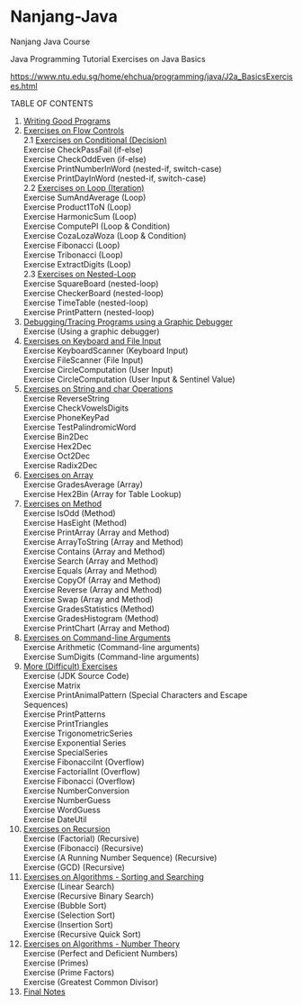 # Nanjang-Java
Nanjang Java Course


Java Programming Tutorial
Exercises on Java Basics

https://www.ntu.edu.sg/home/ehchua/programming/java/J2a_BasicsExercises.html

TABLE OF CONTENTS <br />

1.  <a href="https://www.ntu.edu.sg/home/ehchua/programming/java/J2a_BasicsExercises.html#zz-1.">Writing Good Programs<a/><br />
2.  <a href="https://www.ntu.edu.sg/home/ehchua/programming/java/J2a_BasicsExercises.html#zz-2.">Exercises on Flow Controls<a/><br />
2.1  <a href="https://www.ntu.edu.sg/home/ehchua/programming/java/J2a_BasicsExercises.html#zz-2.1.">Exercises on Conditional (Decision)<a/><br />
Exercise CheckPassFail (if-else)<br />
Exercise CheckOddEven (if-else)<br />
Exercise PrintNumberInWord (nested-if, switch-case)<br />
Exercise PrintDayInWord (nested-if, switch-case)<br />
2.2   <a href="https://www.ntu.edu.sg/home/ehchua/programming/java/J2a_BasicsExercises.html#zz-2.2">Exercises on Loop (Iteration)<a/><br />
Exercise SumAndAverage (Loop)<br />
Exercise Product1ToN (Loop)<br/>
Exercise HarmonicSum (Loop)<br />
Exercise ComputePI (Loop & Condition)<br />
Exercise CozaLozaWoza (Loop & Condition)<br />
Exercise Fibonacci (Loop)<br />
Exercise Tribonacci (Loop)<br />
Exercise ExtractDigits (Loop)<br />
2.3   <a href="https://www.ntu.edu.sg/home/ehchua/programming/java/J2a_BasicsExercises.html#zz-2.3">Exercises on Nested-Loop<a/><br />
Exercise SquareBoard (nested-loop)<br />
Exercise CheckerBoard (nested-loop)<br />
Exercise TimeTable (nested-loop)<br />
Exercise PrintPattern (nested-loop)<br />
3.   <a href="https://www.ntu.edu.sg/home/ehchua/programming/java/J2a_BasicsExercises.html#zz-3.">Debugging/Tracing Programs using a Graphic Debugger<a/><br />
Exercise (Using a graphic debugger)<br />
4.   <a href="https://www.ntu.edu.sg/home/ehchua/programming/java/J2a_BasicsExercises.html#zz-4.">Exercises on Keyboard and File Input<a/><br />
Exercise KeyboardScanner (Keyboard Input)<br />
Exercise FileScanner (File Input)<br />
Exercise CircleComputation (User Input)<br />
Exercise CircleComputation (User Input & Sentinel Value)<br />
5.   <a href="https://www.ntu.edu.sg/home/ehchua/programming/java/J2a_BasicsExercises.html#zz-5.">Exercises on String and char Operations<a/><br />
Exercise ReverseString<br />
Exercise CheckVowelsDigits<br />
Exercise PhoneKeyPad<br />
Exercise TestPalindromicWord<br />
Exercise Bin2Dec<br />
Exercise Hex2Dec<br />
Exercise Oct2Dec<br />
Exercise Radix2Dec<br />
6.   <a href="https://www.ntu.edu.sg/home/ehchua/programming/java/J2a_BasicsExercises.html#zz-6.">Exercises on Array<a/><br />
Exercise GradesAverage (Array)<br />
Exercise Hex2Bin (Array for Table Lookup)<br />
7.   <a href="https://www.ntu.edu.sg/home/ehchua/programming/java/J2a_BasicsExercises.html#zz-7.">Exercises on Method<a/><br />
Exercise IsOdd (Method)<br />
Exercise HasEight (Method)<br />
Exercise PrintArray (Array and Method)<br />
Exercise ArrayToString (Array and Method)<br />
Exercise Contains (Array and Method)<br />
Exercise Search (Array and Method)<br />
Exercise Equals (Array and Method)<br />
Exercise CopyOf (Array and Method)<br />
Exercise Reverse (Array and Method)<br />
Exercise Swap (Array and Method)<br />
Exercise GradesStatistics (Method)<br />
Exercise GradesHistogram (Method)<br />
Exercise PrintChart (Array and Method)<br />
8.   <a href="https://www.ntu.edu.sg/home/ehchua/programming/java/J2a_BasicsExercises.html#zz-8.">Exercises on Command-line Arguments<a/><br />
Exercise Arithmetic (Command-line arguments)<br />
Exercise SumDigits (Command-line arguments)<br />
9.   <a href="https://www.ntu.edu.sg/home/ehchua/programming/java/J2a_BasicsExercises.html#zz-9.">More (Difficult) Exercises<a/><br />
Exercise (JDK Source Code)<br />
Exercise Matrix<br />
Exercise PrintAnimalPattern (Special Characters and Escape Sequences)<br />
Exercise PrintPatterns<br />
Exercise PrintTriangles<br />
Exercise TrigonometricSeries<br />
Exercise Exponential Series<br />
Exercise SpecialSeries<br />
Exercise FibonacciInt (Overflow)<br />
Exercise FactorialInt (Overflow)<br />
Exercise Fibonacci (Overflow)<br />
Exercise NumberConversion<br />
Exercise NumberGuess<br />
Exercise WordGuess<br />
Exercise DateUtil<br />
10.   <a href="https://www.ntu.edu.sg/home/ehchua/programming/java/J2a_BasicsExercises.html#zz-10.">Exercises on Recursion<a/><br />
Exercise (Factorial) (Recursive)<br />
Exercise (Fibonacci) (Recursive)<br />
Exercise (A Running Number Sequence) (Recursive)<br />
Exercise (GCD) (Recursive)<br />
11.  <a href="https://www.ntu.edu.sg/home/ehchua/programming/java/J2a_BasicsExercises.html#zz-11." target="_blank">Exercises on Algorithms - Sorting and Searching</a><br />
  Exercise (Linear Search)<br />
  Exercise (Recursive Binary Search)<br />
  Exercise (Bubble Sort)<br />
  Exercise (Selection Sort)<br />
  Exercise (Insertion Sort)<br />
  Exercise (Recursive Quick Sort)<br />
12.   <a href="https://www.ntu.edu.sg/home/ehchua/programming/java/J2a_BasicsExercises.html#zz-12.">Exercises on Algorithms - Number Theory<a/><br />
Exercise (Perfect and Deficient Numbers)<br />
Exercise (Primes)<br />
Exercise (Prime Factors)<br />
Exercise (Greatest Common Divisor)<br />
13.   <a href="https://www.ntu.edu.sg/home/ehchua/programming/java/J2a_BasicsExercises.html#zz-13.">Final Notes<a/><br />

